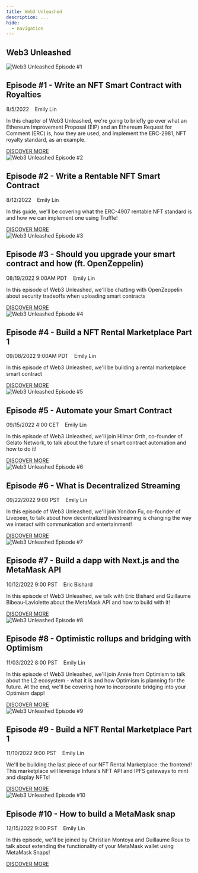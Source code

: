 ```yaml
---
title: Web3 Unleashed
description: ...
hide:
  - navigation
---
```


<style>
  .md-content__button {
    display: none;
  }
</style>

<div class="container">
    <section class="p-5">
        <h1>Web3 Unleashed</h1>
            <div class="row">
                <div class="col-md-3">
                    <img src="/img/unleashed/w3u-ep-1.png" alt="Web3 Unleashed Episode #1" class="rounded-circle img-fluid green" />
                </div>
                <div class="col-md-9 font-weight-bold">
                    <h2 class="mt-0">Episode #1 - Write an NFT Smart Contract with Royalties</h2>
                    <p>8/5/2022&nbsp;&nbsp;&nbsp;<i class="far fa-user"></i> Emily Lin</p>
                        <p>In this chapter of Web3 Unleashed, we're going to briefly go over what an Ethereum Improvement Proposal (EIP) and an Ethereum Request for Comment (ERC) is, how they are used, and implement the ERC-2981, NFT royalty standard, as an example.</p>
                    <a href="/guides/nft-royalty/" class="btn btn-truffle text-decoration-none">DISCOVER MORE</a>
                </div>
            </div>
            <div class="row mt-5">
                <div class="col-md-3">
                    <img src="/img/unleashed/w3u-ep-2.png" alt="Web3 Unleashed Episode #2" class="rounded-circle img-fluid green" />
                </div>
                <div class="col-md-9">
                    <h2 class="mt-0 font-weight-bold">Episode #2 - Write a Rentable NFT Smart Contract</h2>
                    <p>8/12/2022&nbsp;&nbsp;&nbsp;<i class="far fa-user"></i> Emily Lin</p>
                        <p>In this guide, we'll be covering what the ERC-4907 rentable NFT standard is and how we can implement one using Truffle!</p>
                    <a href="/guides/rentable-nft/" class="btn btn-truffle text-decoration-none">DISCOVER MORE</a>
                </div>
            </div>
            <div class="row mt-5">
                <div class="col-md-3">
                    <img src="/img/unleashed/w3u-ep-3.png" alt="Web3 Unleashed Episode #3" class="rounded-circle img-fluid green" />
                </div>
                <div class="col-md-9">
                    <h2 class="mt-0 font-weight-bold">Episode #3 - Should you upgrade your smart contract and how (ft. OpenZeppelin)</h2>
                    <p>08/19/2022 9:00AM PDT&nbsp;&nbsp;&nbsp;<i class="far fa-user"></i> Emily Lin</p>
                        <p>In this episode of Web3 Unleashed, we'll be chatting with OpenZeppelin about security tradeoffs when uploading smart contracts</p>
                    <a href="/guides/upgrading-security" class="btn btn-truffle text-decoration-none">DISCOVER MORE</a>
                </div>
            </div>
            <div class="row mt-5">
                <div class="col-md-3">
                    <img src="/img/unleashed/W3U-ep-4.png" alt="Web3 Unleashed Episode #4" class="rounded-circle img-fluid green" />
                </div>
                <div class="col-md-9">
                    <h2 class="mt-0 font-weight-bold">Episode #4 - Build a NFT Rental Marketplace Part 1</h2>
                    <p>09/08/2022 9:00AM PDT&nbsp;&nbsp;&nbsp;<i class="far fa-user"></i> Emily Lin</p>
                        <p>In this episode of Web3 Unleashed, we'll be building a rental marketplace smart contract</p>
                    <a href="/guides/nft-rental-marketplace" class="btn btn-truffle text-decoration-none">DISCOVER MORE</a>
                </div>
            </div>
            <div class="row mt-5">
                <div class="col-md-3">
                    <img src="/img/unleashed/W3U-ep-5.png" alt="Web3 Unleashed Episode #5" class="rounded-circle img-fluid green" />
                </div>
                <div class="col-md-9">
                    <h2 class="mt-0 font-weight-bold">Episode #5 - Automate your Smart Contract</h2>
                    <p>09/15/2022 4:00 CET&nbsp;&nbsp;&nbsp;<i class="far fa-user"></i> Emily Lin</p>
                        <p>In this episode of Web3 Unleashed, we'll join Hilmar Orth, co-founder of Gelato Network, to talk about the future of smart contract automation and how to do it!</p>
                    <a href="/guides/gelato-smart-contract-automation" class="btn btn-truffle text-decoration-none">DISCOVER MORE</a>
                </div>
            </div>
            <div class="row mt-5">
                <div class="col-md-3">
                    <img src="/img/unleashed/W3U-ep-6.png" alt="Web3 Unleashed Episode #6" class="rounded-circle img-fluid green" />
                </div>
                <div class="col-md-9">
                    <h2 class="mt-0 font-weight-bold">Episode #6 - What is Decentralized Streaming</h2>
                    <p>09/22/2022 9:00 PST&nbsp;&nbsp;&nbsp;<i class="far fa-user"></i> Emily Lin</p>
                        <p>In this episode of Web3 Unleashed, we'll join Yondon Fu, co-founder of Livepeer, to talk about how decentralized livestreaming is changing the way we interact with communication and entertainment!</p>
                    <a href="/guides/livepeer-decentralized-streaming" class="btn btn-truffle text-decoration-none">DISCOVER MORE</a>
                </div>
            </div>
            <div class="row mt-5">
                <div class="col-md-3">
                    <img src="/img/unleashed/W3U-ep-7.png" alt="Web3 Unleashed Episode #7" class="rounded-circle img-fluid green" />
                </div>
                <div class="col-md-9">
                    <h2 class="mt-0 font-weight-bold">Episode #7 - Build a dapp with Next.js and the MetaMask API</h2>
                    <p>10/12/2022 9:00 PST&nbsp;&nbsp;&nbsp;<i class="far fa-user"></i> Eric Bishard</p>
                        <p>In this episode of Web3 Unleashed, we talk with Eric Bishard and Guillaume Bibeau-Laviolette about the MetaMask API and how to build with it!</p>
                    <a href="/guides/metamask-api" class="btn btn-truffle text-decoration-none">DISCOVER MORE</a>
                </div>
            </div>
            <div class="row mt-5">
                <div class="col-md-3">
                    <img src="/img/unleashed/W3U-ep-8.png" alt="Web3 Unleashed Episode #8" class="rounded-circle img-fluid green" />
                </div>
                <div class="col-md-9">
                    <h2 class="mt-0 font-weight-bold">Episode #8 - Optimistic rollups and bridging with Optimism</h2>
                    <p>11/03/2022 8:00 PST&nbsp;&nbsp;&nbsp;<i class="far fa-user"></i> Emily Lin</p>
                        <p>In this episode of Web3 Unleashed, we'll join Annie from Optimism to talk about the L2 ecosystem - what it is and how Optimism is planning for the future. At the end, we'll be covering how to incorporate bridging into your Optimism dapp!</p>
                    <a href="/guides/optimism-bridge-widget" class="btn btn-truffle text-decoration-none">DISCOVER MORE</a>
                </div>
            </div>
            <div class="row mt-5">
                <div class="col-md-3">
                    <img src="/img/unleashed/W3U-ep-9.png" alt="Web3 Unleashed Episode #9" class="rounded-circle img-fluid green" />
                </div>
                <div class="col-md-9">
                    <h2 class="mt-0 font-weight-bold">Episode #9 - Build a NFT Rental Marketplace Part 1</h2>
                    <p>11/10/2022 9:00 PST&nbsp;&nbsp;&nbsp;<i class="far fa-user"></i> Emily Lin</p>
                        <p>We'll be building the last piece of our NFT Rental Marketplace: the frontend! This marketplace will leverage Infura's NFT API and IPFS gateways to mint and display NFTs!</p>
                    <a href="/guides/nft-rental-marketplace-2" class="btn btn-truffle text-decoration-none">DISCOVER MORE</a>
                </div>
            </div>
            <div class="row mt-5">
                <div class="col-md-3">
                    <img src="/img/unleashed/W3U-ep-10.png" alt="Web3 Unleashed Episode #10" class="rounded-circle img-fluid green" />
                </div>
                <div class="col-md-9">
                    <h2 class="mt-0 font-weight-bold">Episode #10 - How to build a MetaMask snap</h2>
                    <p>12/15/2022 9:00 PST&nbsp;&nbsp;&nbsp;<i class="far fa-user"></i> Emily Lin</p>
                        <p>In this episode, we'll be joined by Christian Montoya and Guillaume Roux to talk about extending the functionality of your MetaMask wallet using MetaMask Snaps!</p>
                    <a href="/guides/metamask-snap" class="btn btn-truffle text-decoration-none">DISCOVER MORE</a>
                </div>
            </div>
    </section>
</div>